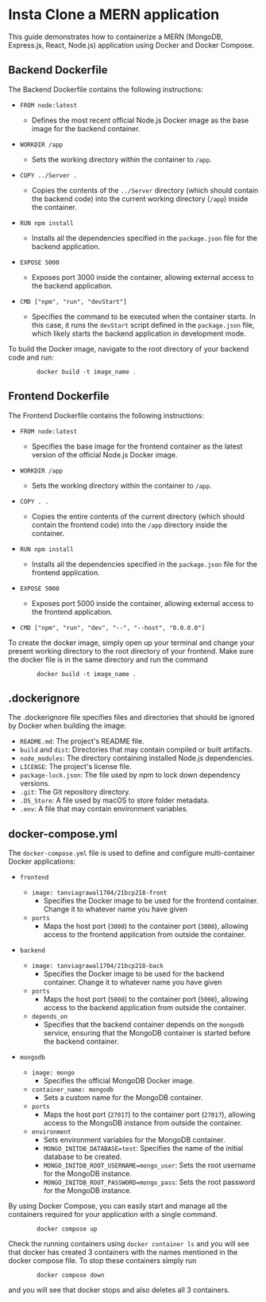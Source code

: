 # Insta Clone a MERN application

This guide demonstrates how to containerize a MERN (MongoDB, Express.js, React, Node.js) application using Docker and Docker Compose.


## Backend Dockerfile

The Backend Dockerfile contains the following instructions:

- `FROM node:latest`
  - Defines the most recent official Node.js Docker image as the base image for the backend container.

- `WORKDIR /app`
  - Sets the working directory within the container to `/app`.

- `COPY ../Server .`
  - Copies the contents of the `../Server` directory (which should contain the backend code) into the current working directory (`/app`) inside the container.

- `RUN npm install`
  - Installs all the dependencies specified in the `package.json` file for the backend application.

- `EXPOSE 5000`
  - Exposes port 3000 inside the container, allowing external access to the backend application.

- `CMD ["npm", "run", "devStart"]`
  - Specifies the command to be executed when the container starts. In this case, it runs the `devStart` script defined in the `package.json` file, which likely starts the backend application in development mode.


To build the Docker image, navigate to the root directory of your backend code and run:
    
            docker build -t image_name .

## Frontend Dockerfile

The Frontend Dockerfile contains the following instructions:

- `FROM node:latest`
  - Specifies the base image for the frontend container as the latest version of the official Node.js Docker image.

- `WORKDIR /app`
  - Sets the working directory within the container to `/app`.

- `COPY . .`
  - Copies the entire contents of the current directory (which should contain the frontend code) into the `/app` directory inside the container.

- `RUN npm install`
  - Installs all the dependencies specified in the `package.json` file for the frontend application.

- `EXPOSE 5000`
  - Exposes port 5000 inside the container, allowing external access to the frontend application.

- `CMD ["npm", "run", "dev", "--", "--host", "0.0.0.0"]`
 

To create the docker image, simply open up your terminal and change your present working directory to the root directory of your frontend. Make sure the docker file is in the same directory and run the command
    
            docker build -t image_name .

## .dockerignore

The .dockerignore file specifies files and directories that should be ignored by Docker when building the image:

- `README.md`: The project's README file.
- `build` and `dist`: Directories that may contain compiled or built artifacts.
- `node_modules`: The directory containing installed Node.js dependencies.
- `LICENSE`: The project's license file.
- `package-lock.json`: The file used by npm to lock down dependency versions.
- `.git`: The Git repository directory.
- `.DS_Store`: A file used by macOS to store folder metadata.
- `.env`: A file that may contain environment variables.

## docker-compose.yml

The `docker-compose.yml` file is used to define and configure multi-container Docker applications:

- `frontend`
  - `image: tanviagrawal1704/21bcp218-front`
    - Specifies the Docker image to be used for the frontend container. Change it to whatever name you have given
  - `ports`
    - Maps the host port (`3000`) to the container port (`3000`), allowing access to the frontend application from outside the container.

- `backend`
  - `image: tanviagrawal1704/21bcp218-back`
    - Specifies the Docker image to be used for the backend container. Change it to whatever name you have given
  - `ports`
    - Maps the host port (`5000`) to the container port (`5000`), allowing access to the backend application from outside the container.
  - `depends_on`
    - Specifies that the backend container depends on the `mongodb` service, ensuring that the MongoDB container is started before the backend container.

- `mongodb`
  - `image: mongo`
    - Specifies the official MongoDB Docker image.
  - `container_name: mongodb`
    - Sets a custom name for the MongoDB container.
  - `ports`
    - Maps the host port (`27017`) to the container port (`27017`), allowing access to the MongoDB instance from outside the container.
  - `environment`
    - Sets environment variables for the MongoDB container.
    - `MONGO_INITDB_DATABASE=test`: Specifies the name of the initial database to be created.
    - `MONGO_INITDB_ROOT_USERNAME=mongo_user`: Sets the root username for the MongoDB instance.
    - `MONGO_INITDB_ROOT_PASSWORD=mongo_pass`: Sets the root password for the MongoDB instance.

By using Docker Compose, you can easily start and manage all the containers required for your application with a single command.
    
            docker compose up

Check the running containers using ```docker container ls``` and you will see that docker has created 3 containers with the names mentioned in the docker compose file. To stop these containers simply run 
            
            docker compose down
and you will see that docker stops and also deletes all 3 containers.
    
